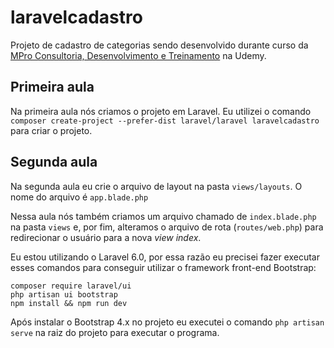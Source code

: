 # laravelcadastro

Projeto de cadastro de categorias sendo desenvolvido durante curso da [MPro Consultoria, Desenvolvimento e Treinamento](https://www.udemy.com/course/laravelcompleto/) na Udemy.

## Primeira aula

Na primeira aula nós criamos o projeto em Laravel. Eu utilizei o comando `composer create-project --prefer-dist laravel/laravel laravelcadastro` para criar o projeto.

## Segunda aula

Na segunda aula eu crie o arquivo de layout na pasta `views/layouts`. O nome do arquivo é `app.blade.php`

Nessa aula nós também criamos um arquivo chamado de `index.blade.php` na pasta `views` e, por fim, alteramos o arquivo de rota (`routes/web.php`) para redirecionar o usuário para a nova *view index*.

Eu estou utilizando o Laravel 6.0, por essa razão eu precisei fazer executar esses comandos para conseguir utilizar o framework front-end Bootstrap:

```
composer require laravel/ui
php artisan ui bootstrap
npm install && npm run dev
```

Após instalar o Bootstrap 4.x no projeto eu executei o comando `php artisan serve` na raiz do projeto para executar o programa.

